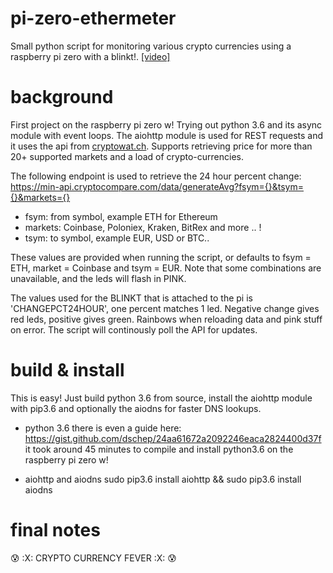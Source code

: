 # pi-zero-ethermeter
Small python script for monitoring various crypto currencies using a raspberry pi zero with a blinkt!. [[video]](https://www.youtube.com/watch?v=rkcM4-2oynY)

# background
First project on the raspberry pi zero w! Trying out python 3.6 and its async module with event loops.
The aiohttp module is used for REST requests and it uses the api from [cryptowat.ch](https://cryptowat.ch/). Supports retrieving price for more than 20+ supported markets and a load of crypto-currencies. 

The following endpoint is used to retrieve the 24 hour percent change:
https://min-api.cryptocompare.com/data/generateAvg?fsym={}&tsym={}&markets={}

- fsym: from symbol, example ETH for Ethereum
- markets: Coinbase, Poloniex, Kraken, BitRex and more .. !
- tsym: to symbol, example EUR, USD or BTC.. 

These values are provided when running the script, or defaults to fsym = ETH, market = Coinbase and tsym = EUR.
Note that some combinations are unavailable, and the leds will flash in PINK.

The values used for the BLINKT that is attached to the pi is 'CHANGEPCT24HOUR', one percent matches 1 led. Negative change gives red leds, positive gives green. Rainbows when reloading data and pink stuff on error. The script will continously poll the API for updates.

# build & install
This is easy! Just build python 3.6 from source, install the aiohttp module with pip3.6 and optionally the aiodns for faster DNS lookups.

- python 3.6
  there is even a guide here: https://gist.github.com/dschep/24aa61672a2092246eaca2824400d37f
  it took around 45 minutes to compile and install python3.6 on the raspberry pi zero w!
  
- aiohttp and aiodns
  sudo pip3.6 install aiohttp && sudo pip3.6 install aiodns

# final notes
:cold_sweat: :X: CRYPTO CURRENCY FEVER :X: :cold_sweat:
